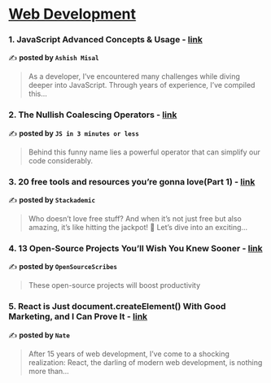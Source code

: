 
<h1><a href=https://medium.com/tag/web-development/recommended target="_blank" rel="noopener noreferrer">Web Development</a></h1>
<h3>1. JavaScript Advanced Concepts & Usage - <a href="https://medium.com/@ashishmisal/javascript-advanced-concepts-usage-b50b7cb7717d" target="_blank" rel="noopener noreferrer">link</a></h3>

✍️ **posted by `Ashish Misal`**

<blockquote>As a developer, I’ve encountered many challenges while diving deeper into JavaScript. Through years of experience, I’ve compiled this…</blockquote>

<h3>2. The Nullish Coalescing Operators - <a href="https://medium.com/js-in-3-minutes-or-less/the-nullish-coalescing-operators-007b3aca12a2" target="_blank" rel="noopener noreferrer">link</a></h3>

✍️ **posted by `JS in 3 minutes or less`**

<blockquote>Behind this funny name lies a powerful operator that can simplify our code considerably.</blockquote>

<h3>3. 20 free tools and resources you’re gonna love(Part 1) - <a href="https://medium.com/stackademic/20-free-tools-and-resources-youre-gonna-love-part-1-25431014f48e" target="_blank" rel="noopener noreferrer">link</a></h3>

✍️ **posted by `Stackademic`**

<blockquote>Who doesn’t love free stuff? And when it’s not just free but also amazing, it’s like hitting the jackpot! 🚀 Let’s dive into an exciting…</blockquote>

<h3>4. 13 Open-Source Projects You’ll Wish You Knew Sooner - <a href="https://medium.com/sourcescribes/13-open-source-projects-youll-wish-you-knew-sooner-0d089a110d52" target="_blank" rel="noopener noreferrer">link</a></h3>

✍️ **posted by `OpenSourceScribes`**

<blockquote>These open-source projects will boost productivity</blockquote>

<h3>5. React is Just document.createElement() With Good Marketing, and I Can Prove It - <a href="https://medium.com/@nate_78635/react-is-just-document-createelement-with-good-marketing-and-i-can-prove-it-7883b53a9063" target="_blank" rel="noopener noreferrer">link</a></h3>

✍️ **posted by `Nate`**

<blockquote>After 15 years of web development, I’ve come to a shocking realization: React, the darling of modern web development, is nothing more than…</blockquote>

